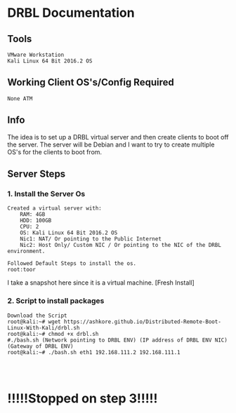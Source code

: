 # DRBL Documentation

## Tools
```
VMware Workstation
Kali Linux 64 Bit 2016.2 OS 
```
## Working Client OS's/Config Required
```
None ATM
```
## Info
The idea is to set up a DRBL virtual server and then create clients to boot off the server. The server will be Debian and I want to try to create multiple OS's for the clients to boot from. 
## Server Steps
### 1. Install the Server Os

```
Created a virtual server with:
    RAM: 4GB
    HDD: 100GB
    CPU: 2
    OS: Kali Linux 64 Bit 2016.2 OS 
    Nic1: NAT/ Or pointing to the Public Internet
    Nic2: Host Only/ Custom NIC / Or pointing to the NIC of the DRBL environment.

Followed Default Steps to install the os.
root:toor
```
I take a snapshot here since it is a virtual machine. [Fresh Install]
### 2. Script to install packages
```
Download the Script
root@kali:~# wget https://ashkore.github.io/Distributed-Remote-Boot-Linux-With-Kali/drbl.sh
root@kali:~# chmod +x drbl.sh
#./bash.sh (Network pointing to DRBL ENV) (IP address of DRBL ENV NIC) (Gateway of DRBL ENV)
root@kali:~# ./bash.sh eth1 192.168.111.2 192.168.111.1




```
# !!!!!Stopped on step 3!!!!!

